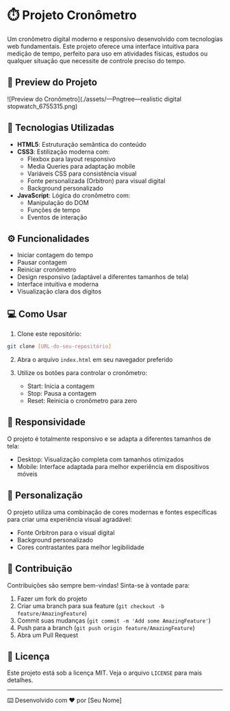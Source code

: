 # ⏱️ Projeto Cronômetro

Um cronômetro digital moderno e responsivo desenvolvido com tecnologias web fundamentais. Este projeto oferece uma interface intuitiva para medição de tempo, perfeito para uso em atividades físicas, estudos ou qualquer situação que necessite de controle preciso do tempo.

## 📱 Preview do Projeto

![Preview do Cronômetro](./assets/—Pngtree—realistic digital stopwatch_6755315.png)

## 🚀 Tecnologias Utilizadas

- **HTML5**: Estruturação semântica do conteúdo
- **CSS3**: Estilização moderna com:
  - Flexbox para layout responsivo
  - Media Queries para adaptação mobile
  - Variáveis CSS para consistência visual
  - Fonte personalizada (Orbitron) para visual digital
  - Background personalizado
- **JavaScript**: Lógica do cronômetro com:
  - Manipulação do DOM
  - Funções de tempo
  - Eventos de interação

## ⚙️ Funcionalidades

- Iniciar contagem do tempo
- Pausar contagem
- Reiniciar cronômetro
- Design responsivo (adaptável a diferentes tamanhos de tela)
- Interface intuitiva e moderna
- Visualização clara dos dígitos

## 💻 Como Usar

1. Clone este repositório:

```bash
git clone [URL-do-seu-repositório]
```

2. Abra o arquivo `index.html` em seu navegador preferido

3. Utilize os botões para controlar o cronômetro:
   - Start: Inicia a contagem
   - Stop: Pausa a contagem
   - Reset: Reinicia o cronômetro para zero

## 📱 Responsividade

O projeto é totalmente responsivo e se adapta a diferentes tamanhos de tela:

- Desktop: Visualização completa com tamanhos otimizados
- Mobile: Interface adaptada para melhor experiência em dispositivos móveis

## 🎨 Personalização

O projeto utiliza uma combinação de cores modernas e fontes específicas para criar uma experiência visual agradável:

- Fonte Orbitron para o visual digital
- Background personalizado
- Cores contrastantes para melhor legibilidade

## 🤝 Contribuição

Contribuições são sempre bem-vindas! Sinta-se à vontade para:

1. Fazer um fork do projeto
2. Criar uma branch para sua feature (`git checkout -b feature/AmazingFeature`)
3. Commit suas mudanças (`git commit -m 'Add some AmazingFeature'`)
4. Push para a branch (`git push origin feature/AmazingFeature`)
5. Abra um Pull Request

## 📝 Licença

Este projeto está sob a licença MIT. Veja o arquivo `LICENSE` para mais detalhes.

---

⌨️ Desenvolvido com ❤️ por [Seu Nome]
